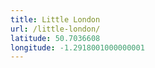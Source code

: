 ```yaml
---
title: Little London
url: /little-london/
latitude: 50.7036608
longitude: -1.2918001000000001
---
```

